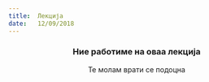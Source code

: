 ```yaml
---
title:  Лекција
date:   12/09/2018
---
```


### <center>Ние работиме на оваа лекција</center>
<center>Те молам врати се подоцна</center>